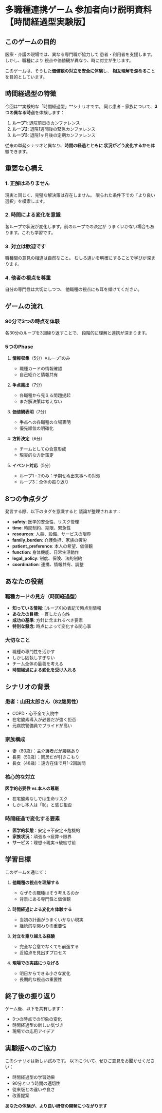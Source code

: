 # 多職種連携ゲーム 参加者向け説明資料【時間経過型実験版】

## このゲームの目的

医療・介護の現場では、異なる専門職が協力して
患者・利用者を支援します。しかし、職種により
視点や価値観が異なり、時に対立が生じます。

このゲームは、そうした**価値観の対立を安全に体験**し、
**相互理解を深める**ことを目的としています。

## 時間経過型の特徴

今回は**実験的な「時間経過型」**シナリオです。
同じ患者・家族について、**3つの異なる時点**を体験します：

1. **ループ1**: 退院前日のカンファレンス
2. **ループ2**: 退院1週間後の緊急カンファレンス
3. **ループ3**: 退院1ヶ月後の定期カンファレンス

従来の単発シナリオと異なり、**時間の経過とともに
状況がどう変化するか**を体験できます。

## 重要な心構え

### 1. 正解はありません
現実と同じく、完璧な解決策は存在しません。
限られた条件下での「より良い選択」を模索します。

### 2. 時間による変化を意識
各ループで状況が変化します。前のループでの決定が
うまくいかない場合もあります。これも学習です。

### 3. 対立は歓迎です
職種間の意見の相違は自然なこと。
むしろ違いを明確にすることで学びが深まります。

### 4. 他者の視点を尊重
自分の専門性は大切にしつつ、
他職種の視点にも耳を傾けてください。

## ゲームの流れ

### 90分で3つの時点を体験
各30分のループを3回繰り返すことで、
段階的に理解と連携が深まります。

### 5つのPhase
1. **情報収集**（5分）※ループ1のみ
   - 職種カードの情報確認
   - 自己紹介と情報共有

2. **争点露出**（7分）
   - 各職種から見える問題提起
   - まだ解決策は考えない

3. **価値観表明**（7分）
   - 争点への各職種の立場表明
   - 優先順位の明確化

4. **方針決定**（6分）
   - チームとしての合意形成
   - 現実的な方針策定

5. **イベント対応**（5分）
   - ループ1・2のみ：予期せぬ出来事への対処
   - ループ3：全体の振り返り

## 8つの争点タグ

発言する際、以下のタグを意識すると
議論が整理されます：

- **safety**: 医学的安全性、リスク管理
- **time**: 時間制約、期限、緊急性
- **resources**: 人員、設備、サービスの限界
- **family_burden**: 介護負担、家族の疲労
- **patient_preference**: 本人の希望、価値観
- **function**: 身体機能、日常生活動作
- **legal_policy**: 制度、保険、法的制約
- **coordination**: 連携、情報共有、調整

## あなたの役割

### 職種カードの見方（時間経過型）
- **知っている情報**: [ループX]の表記で時点別情報
- **あなたの目標**: 一貫した方向性
- **成功の基準**: 方針に含まれるべき要素
- **特別な懸念**: 時点によって変化する関心事

### 大切なこと
- 職種の専門性を活かす
- しかし固執しすぎない
- チーム全体の最善を考える
- **時間経過による変化を受け入れる**

## シナリオの背景

### 患者：山田太郎さん（82歳男性）
- COPD・心不全で入院中
- 在宅酸素導入が必要だが強く拒否
- 元病院警備員でプライドが高い

### 家族構成
- 妻（80歳）：主介護者だが腰痛あり
- 長男（50歳）：同居だが引きこもり
- 長女（48歳）：遠方在住で月1-2回訪問

### 核心的な対立
**医学的必要性 vs 本人の尊厳**
- 在宅酸素なしでは生命リスク
- しかし本人は「恥」と感じ拒否

### 時間経過で変化する要素
- **医学的状態**：安定→不安定→危機的
- **家族状況**：頑張る→疲弊→限界
- **サービス**：理想→現実→破綻寸前

## 学習目標

このゲームを通じて：

1. **他職種の視点を理解する**
   - なぜその職種はそう考えるのか
   - 背景にある専門性と価値観

2. **時間経過による変化を体験する**
   - 当初の計画がうまくいかない現実
   - 継続的な関わりの重要性

3. **対立を乗り越える経験**
   - 完全な合意でなくても前進する
   - 妥協点を見出すプロセス

4. **現場での実践につなげる**
   - 明日からできる小さな変化
   - 長期的な視点の重要性

## 終了後の振り返り

ゲーム後、以下を共有します：
- 3つの時点での印象の変化
- 時間経過型の新しい気づき
- 現場での応用アイデア

## 実験版へのご協力

このシナリオは新しい試みです。
以下について、ぜひご意見をお聞かせください：

- 時間経過型の学習効果
- 90分という時間の適切性
- 従来版との違いや良さ
- 改善提案

**あなたの体験が、より良い研修の開発につながります**
